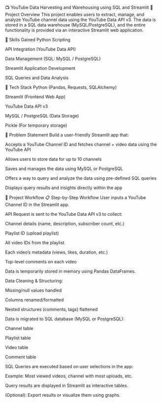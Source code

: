 📺 YouTube Data Harvesting and Warehousing using SQL and Streamlit
📌 Project Overview
This project enables users to extract, manage, and analyze YouTube channel data using the YouTube Data API v3. The data is stored in a SQL data warehouse (MySQL/PostgreSQL), and the entire functionality is provided via an interactive Streamlit web application.

🧠 Skills Gained
Python Scripting

API Integration (YouTube Data API)

Data Management (SQL: MySQL / PostgreSQL)

Streamlit Application Development

SQL Queries and Data Analysis

🧰 Tech Stack
Python (Pandas, Requests, SQLAlchemy)

Streamlit (Frontend Web App)

YouTube Data API v3

MySQL / PostgreSQL (Data Storage)

Pickle (For temporary storage)

🎯 Problem Statement
Build a user-friendly Streamlit app that:

Accepts a YouTube Channel ID and fetches channel + video data using the YouTube API

Allows users to store data for up to 10 channels

Saves and manages the data using MySQL or PostgreSQL

Offers a way to query and analyze the data using pre-defined SQL queries

Displays query results and insights directly within the app

🧭 Project Workflow
📋 Step-by-Step Workflow
User inputs a YouTube Channel ID in the Streamlit app.

API Request is sent to the YouTube Data API v3 to collect:

Channel details (name, description, subscriber count, etc.)

Playlist ID (upload playlist)

All video IDs from the playlist

Each video’s metadata (views, likes, duration, etc.)

Top-level comments on each video

Data is temporarily stored in memory using Pandas DataFrames.

Data Cleaning & Structuring:

Missing/null values handled

Columns renamed/formatted

Nested structures (comments, tags) flattened

Data is migrated to SQL database (MySQL or PostgreSQL):

Channel table

Playlist table

Video table

Comment table

SQL Queries are executed based on user selections in the app:

Example: Most viewed videos, channel with most uploads, etc.

Query results are displayed in Streamlit as interactive tables.

(Optional): Export results or visualize them using graphs.
